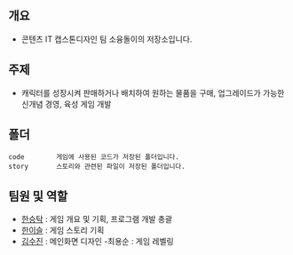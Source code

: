 ## 개요
- 콘텐츠 IT 캡스톤디자인 팀 소융돌이의 저장소입니다.

## 주제
- 캐릭터를 성장시켜 판매하거나 배치하여 원하는 물품을 구매, 업그레이드가 가능한 신개념 경영, 육성 게임 개발

## 폴더
```
code        게임에 사용된 코드가 저장된 폴더입니다.
story       스토리와 관련된 파일이 저장된 폴더입니다.
```

## 팀원 및 역할
- [한승탁](https://github.com/vutyful) : 게임 개요 및 기획, 프로그램 개발 총괄
- [한이슬](https://github.com/LSHgy) : 게임 스토리 기획
- [김수진](https://github.com/SJ0826) : 메인화면 디자인
-최용순 : 게임 레벨링
